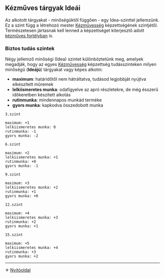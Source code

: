 ## Kézműves tárgyak Ideái

Az alkotott tárgyakat - minőségüktől függően - egy Idea-szinttel jellemzünk. Ez a szint függ a létrehozó mester [Kézművesség](kepzettsegek.szekunder/kezmuvesseg.md) képzettségének szintjétől. Természetesen jártasnak kell lenned a képzettséget kiterjesztő adott [kézműves fortélyban](kepzettsegek.szekunder/kezmuvesseg.md#er%C5%91s-kiterjeszt%C3%A9s) is.

### Biztos tudás szintek

Négy jellemző minőségi (Idea) szintet különböztetünk meg, amelyek megadják, hogy az egyes [Kézművesség](kepzettsegek.szekunder/kezmuvesseg.md) képzettség tudásszinteken milyen minőségű (**Ideájú**) tárgyakat vagy képes alkotni:
- **maximum**: határidőtől nem hátráltatva, tudásod legjobbját nyújtva elkészített műremek
- **lelkiismeretes munka**: odafigyelve az apró részletekre, de még ésszerű időkeretben készített alkotás
- **rutinmunka**: mindennapos munkád terméke
- **gyors munka**: kapkodva összedobott munka

```
3.szint

maximum: +1
lelkiismeretes munka: 0
rutinmunka: -1
gyors munka: -2
```

```
6.szint

maximum: +2
lelkiismeretes munka: +1
rutinmunka: +0
gyors munka: -1
```

```
9.szint

maximum: +3
lelkiismeretes munka: +2
rutinmunka: +1
gyors munka: +0
```

```
12.szint

maximum: +4
lelkiismeretes munka: +3
rutinmunka: +2
gyors munka: +1
```

```
15.szint

maximum: +5
lelkiismeretes munka: +4
rutinmunka: +3
gyors munka: +2
```

---

⚜️ [Nyitóoldal](start.md#3-k%C3%A9pzetts%C3%A9grendszer-)